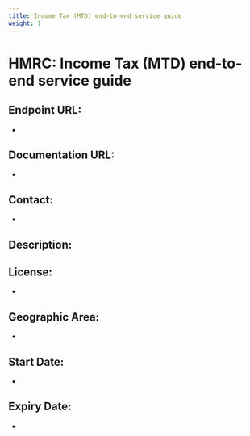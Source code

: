 ```yaml
---
title: Income Tax (MTD) end-to-end service guide
weight: 1
---
```


# HMRC: Income Tax (MTD) end-to-end service guide

## Endpoint URL:
 - []()

## Documentation URL:
 - []()

## Contact:
 - [](mailto:)

## Description:


## License:
 - 

## Geographic Area:
 - 

## Start Date:
 - 

## Expiry Date:
 - 

